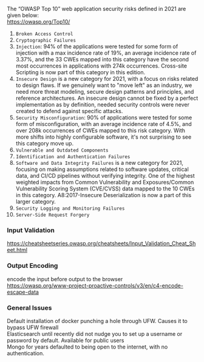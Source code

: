 The “OWASP Top 10” web application security risks defined in 2021 are given below:  
https://owasp.org/Top10/  

1) `Broken Access Control` 
2) `Cryptographic Failures`  
3) `Injection`: 94% of the applications were tested for some form of injection with a max incidence rate of 19%, an average incidence rate of 3.37%, and the 33 CWEs mapped into this category have the second most occurrences in applications with 274k occurrences. Cross-site Scripting is now part of this category in this edition.
4) `Insecure Design` is a new category for 2021, with a focus on risks related to design flaws. If we genuinely want to "move left" as an industry, we need more threat modeling, secure design patterns and principles, and reference architectures. An insecure design cannot be fixed by a perfect implementation as by definition, needed security controls were never created to defend against specific attacks.
5) `Security Misconfiguration`: 90% of applications were tested for some form of misconfiguration, with an average incidence rate of 4.5%, and over 208k occurrences of CWEs mapped to this risk category. With more shifts into highly configurable software, it's not surprising to see this category move up. 
6) `Vulnerable and Outdated Components`  
7) `Identification and Authentication Failures`  
8) `Software and Data Integrity Failures` is a new category for 2021, focusing on making assumptions related to software updates, critical data, and CI/CD pipelines without verifying integrity. One of the highest weighted impacts from Common Vulnerability and Exposures/Common Vulnerability Scoring System (CVE/CVSS) data mapped to the 10 CWEs in this category. A8:2017-Insecure Deserialization is now a part of this larger category.
9) `Security Logging and Monitoring Failures` 
10) `Server-Side Request Forgery` 

### Input Validation 
https://cheatsheetseries.owasp.org/cheatsheets/Input_Validation_Cheat_Sheet.html  

### Output Encoding 
encode the input before output to the browser  
https://owasp.org/www-project-proactive-controls/v3/en/c4-encode-escape-data  

### General Issues  
Default installation of docker punching a hole through UFW. Causes it to bypass UFW firewall  
Elasticsearch until recently did not nudge you to set up a username or password by default. Available for public users  
Mongo for years defaulted to being open to the internet, with no authentication.  
